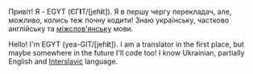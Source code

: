 Привіт! Я - EGYT (ЄГ**І**Т/[jeɦ**i**t]). Я в першу чергу перекладач, але, можливо, колись теж почну кодити! Знаю українську, частково англійську та [міжслов'янську](<https://uk.wikipedia.org/wiki/Міжслов'янська_мова>) мови.

Hello! I'm EGYT (yea-GIT/[jeɦ**i**t]). I am a translator in the first place, but maybe somewhere in the future I'll code too! I know Ukrainian, partially English and [Interslavic](<https://en.wikipedia.org/wiki/Interslavic_language>) language.
